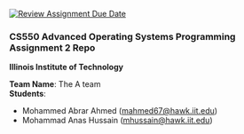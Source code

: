 [![Review Assignment Due Date](https://classroom.github.com/assets/deadline-readme-button-24ddc0f5d75046c5622901739e7c5dd533143b0c8e959d652212380cedb1ea36.svg)](https://classroom.github.com/a/LoQQtkkm)
### CS550 Advanced Operating Systems Programming Assignment 2 Repo
**Illinois Institute of Technology**  

**Team Name**: The A team  
**Students**:  
* Mohammed Abrar Ahmed (mahmed67@hawk.iit.edu)  
* Mohammad Anas Hussain (mhussain@hawk.iit.edu) 
